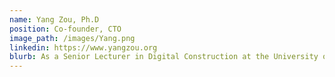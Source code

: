 ```yaml
---
name: Yang Zou, Ph.D
position: Co-founder, CTO
image_path: /images/Yang.png
linkedin: https://www.yangzou.org
blurb: As a Senior Lecturer in Digital Construction at the University of Auckland and Director of the Smart Digital Lab, Dr. Yang leads research in intelligent infrastructure and digital construction. His work focuses on integrating advanced technologies - including Building Information Modelling (BIM), Unmanned Aerial Systems (UAS), Artificial Intelligence (AI), Extended Reality (VR/AR/MR), Smart Sensing and Visualisation - for enhanced lifecycle management of buildings and infrastructure. He is passionate about creating innovative solutions for smarter, safer, and better built environments.
---
```

